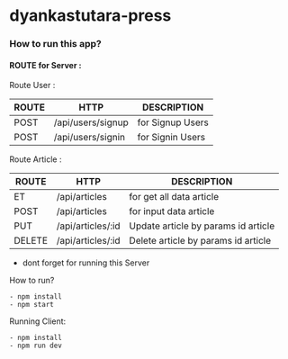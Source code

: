 # dyankastutara-press

### How to run this app?

#### ROUTE for Server :

Route User :

|ROUTE|HTTP|DESCRIPTION|
|-----|----|-----------|
|POST|/api/users/signup|for Signup Users|
|POST|/api/users/signin|for Signin Users|

Route Article :

|ROUTE|HTTP|DESCRIPTION|
|-----|----|-----------|
| ET|/api/articles|for get all data article|
|POST|/api/articles|for input data article|
|PUT|/api/articles/:id|Update article by params id article|
|DELETE|/api/articles/:id|Delete article by params id article|

* dont forget for running this Server

How to run?
```
- npm install
- npm start
```
Running Client:

```
- npm install
- npm run dev
```
